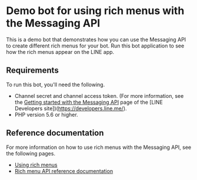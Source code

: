 # Demo bot for using rich menus with the Messaging API

This is a demo bot that demonstrates how you can use the Messaging API to create different rich menus for your bot. Run this bot application to see how the rich menus appear on the LINE app. 

## Requirements

To run this bot, you'll need the following. 

- Channel secret and channel access token. (For more information, see the [Getting started with the Messaging API](https://developers.line.me/en/docs/messaging-api/getting-started/) page of the [LINE Developers site])(https://developers.line.me/).
- PHP version 5.6 or higher.


## Reference documentation

For more information on how to use rich menus with the Messaging API, see the following pages.

- [Using rich menus](https://developers.line.me/en/docs/messaging-api/using-rich-menus/)
- [Rich menu API reference documentation](https://developers.line.me/en/docs/messaging-api/reference/)
